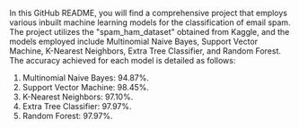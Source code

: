 In this GitHub README, you will find a comprehensive project that employs various inbuilt machine learning models for the classification of email spam. The project utilizes the "spam_ham_dataset" obtained from Kaggle, and the models employed include Multinomial Naive Bayes, Support Vector Machine, K-Nearest Neighbors, Extra Tree Classifier, and Random Forest. The accuracy achieved for each model is detailed as follows:
1. Multinomial Naive Bayes: 94.87%.
2. Support Vector Machine: 98.45%.
3. K-Nearest Neighbors: 97.10%.
4. Extra Tree Classifier: 97.97%.
5. Random Forest: 97.97%.



